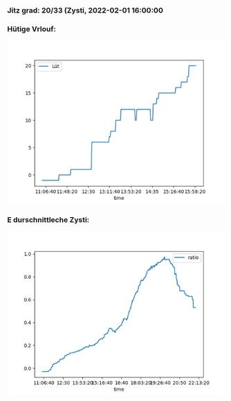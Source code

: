 ### Jitz grad: 20/33 (Zysti, 2022-02-01 16:00:00

### Hütige Vrlouf:
![Graph](Today.png)

### E durschnittleche Zysti:
![Graph](Zysti.png)
